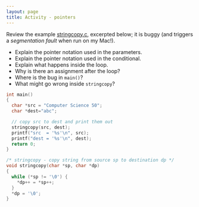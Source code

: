 ```yaml
---
layout: page
title: Activity - pointers
---
```


Review the example [stringcopy.c]({{site.examples}}/stringcopy.c), excerpted below; it is buggy (and triggers a *segmentation fault* when run on my Mac!).

* Explain the pointer notation used in the parameters.
* Explain the pointer notation used in the conditional.
* Explain what happens inside the loop.
* Why is there an assignment after the loop?
* Where is the bug in `main()`?
* What might go wrong inside `stringcopy`?

```c
int main()
{
  char *src = "Computer Science 50";
  char *dest="abc"; 

  // copy src to dest and print them out
  stringcopy(src, dest);
  printf("src  = '%s'\n", src);
  printf("dest = '%s'\n", dest);
  return 0;
}

/* stringcopy - copy string from source sp to destination dp */
void stringcopy(char *sp, char *dp)
{
  while (*sp != '\0') {
    *dp++ = *sp++;
  }
  *dp = '\0';
}
```
